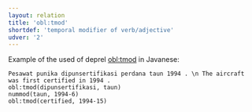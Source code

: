 ```yaml
---
layout: relation
title: 'obl:tmod'
shortdef: 'temporal modifier of verb/adjective'
udver: '2'
---
```


Example of the used of deprel [obl:tmod]() in Javanese:

~~~ sdparse
Pesawat punika dipunsertifikasi perdana taun 1994 . \n The aircraft was first certified in 1994 .
obl:tmod(dipunsertifikasi, taun)
nummod(taun, 1994-6)
obl:tmod(certified, 1994-15)
~~~


<!-- Interlanguage links updated St lis 3 20:59:06 CET 2021 -->
